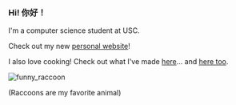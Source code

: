 ### Hi! 你好！

I'm a computer science student at USC.

Check out my new [personal website](https://sihan.me)!

I also love cooking! Check out what I've made [here](https://instagram.com/thecalecafe)... and [here too](https://vsco.co/dvsnho).

![funny_raccoon](https://i.pinimg.com/736x/b3/2e/e6/b32ee6cbba8b3cacfd640e390a649e8d.jpg)

(Raccoons are my favorite animal)

<!--
**dvsho/dvsho** is a ✨ _special_ ✨ repository because its `README.md` (this file) appears on your GitHub profile.

Here are some ideas to get you started:

- 🔭 I’m currently working on ...
- 🌱 I’m currently learning ...
- 👯 I’m looking to collaborate on ...
- 🤔 I’m looking for help with ...
- 💬 Ask me about ...
- 📫 How to reach me: ...
- 😄 Pronouns: ...
- ⚡ Fun fact: ...
-->
